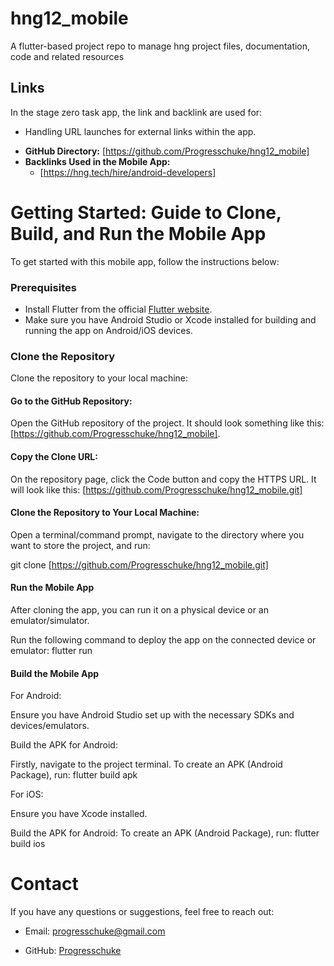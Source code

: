 # hng12_mobile

A flutter-based project repo to manage hng project files, documentation, code and related resources

## Links

In the stage zero task app, the link and backlink are used for:

- Handling URL launches for external links within the app.

* **GitHub Directory:** [https://github.com/Progresschuke/hng12_mobile]
* **Backlinks Used in the Mobile App:**
  - [https://hng.tech/hire/android-developers]

# Getting Started: Guide to Clone, Build, and Run the Mobile App

To get started with this mobile app, follow the instructions below:

### Prerequisites

- Install Flutter from the official [Flutter website](https://flutter.dev/docs/get-started/install).
- Make sure you have Android Studio or Xcode installed for building and running the app on Android/iOS devices.

### Clone the Repository

Clone the repository to your local machine:

#### Go to the GitHub Repository:

Open the GitHub repository of the project. It should look something like this:
[https://github.com/Progresschuke/hng12_mobile].

#### Copy the Clone URL:

On the repository page, click the Code button and copy the HTTPS URL. It will look like this:
[https://github.com/Progresschuke/hng12_mobile.git]

#### Clone the Repository to Your Local Machine:

Open a terminal/command prompt, navigate to the directory where you want to store the project, and run:

git clone [https://github.com/Progresschuke/hng12_mobile.git]

#### Run the Mobile App

After cloning the app, you can run it on a physical device or an emulator/simulator.

Run the following command to deploy the app on the connected device or emulator:
flutter run

#### Build the Mobile App

For Android:

Ensure you have Android Studio set up with the necessary SDKs and devices/emulators.

Build the APK for Android:

Firstly, navigate to the project terminal.
To create an APK (Android Package), run: flutter build apk

For iOS:

Ensure you have Xcode installed.

Build the APK for Android:
To create an APK (Android Package), run: flutter build ios

# Contact

If you have any questions or suggestions, feel free to reach out:

- Email: progresschuke@gmail.com

- GitHub: [Progresschuke](https://github.com/Progresschuke)
